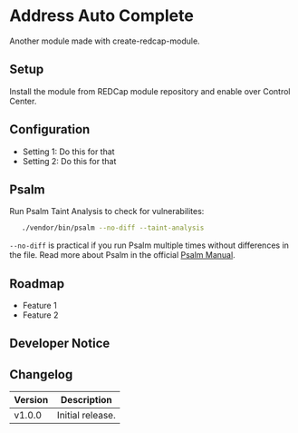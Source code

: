 # Address Auto Complete
Another module made with create-redcap-module.

## Setup

Install the module from REDCap module repository and enable over Control Center.

## Configuration

- Setting 1: Do this for that
- Setting 2: Do this for that



## Psalm

Run Psalm Taint Analysis to check for vulnerabilites:

```bash
   ./vendor/bin/psalm --no-diff --taint-analysis
``` 

`--no-diff` is practical if you run Psalm multiple times without differences in the file.
Read more about Psalm in the official [Psalm Manual](https://psalm.dev/docs/).

## Roadmap

- Feature 1
- Feature 2

## Developer Notice

## Changelog

Version | Description
------- | --------------------
v1.0.0  | Initial release.
